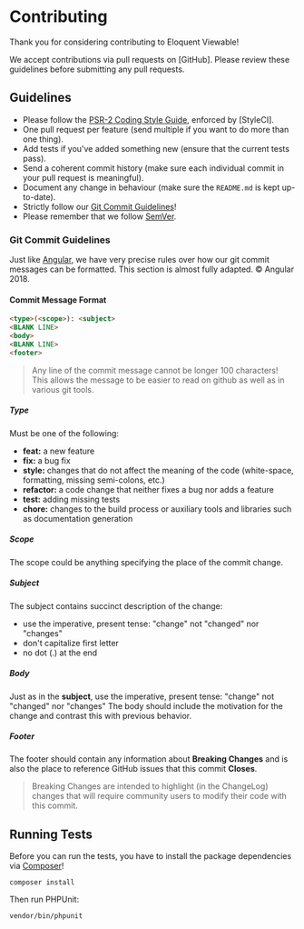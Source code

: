 # Contributing

Thank you for considering contributing to Eloquent Viewable!

We accept contributions via pull requests on [GitHub]. Please review these guidelines before submitting any pull requests.

## Guidelines

* Please follow the [PSR-2 Coding Style Guide](https://www.php-fig.org/psr/psr-2/), enforced by [StyleCI].
* One pull request per feature (send multiple if you want to do more than one thing).
* Add tests if you've added something new (ensure that the current tests pass).
* Send a coherent commit history (make sure each individual commit in your pull request is meaningful).
* Document any change in behaviour (make sure the `README.md` is kept up-to-date).
* Strictly follow our [Git Commit Guidelines](#git-commit-guidelines)!
* Please remember that we follow [SemVer](http://semver.org/).

### Git Commit Guidelines

Just like [Angular](https://github.com/angular/material/blob/master/.github/CONTRIBUTING.md#-git-commit-guidelines), we have very precise rules over how our git commit messages can be formatted. This section is almost fully adapted. &copy; Angular 2018.

#### Commit Message Format

```html
<type>(<scope>): <subject>
<BLANK LINE>
<body>
<BLANK LINE>
<footer>
```

> Any line of the commit message cannot be longer 100 characters!
> This allows the message to be easier to read on github as well as in various git tools.

##### Type

Must be one of the following:

* **feat:** a new feature
* **fix:** a bug fix
* **style:** changes that do not affect the meaning of the code (white-space, formatting, missing semi-colons, etc.)
* **refactor:** a code change that neither fixes a bug nor adds a feature
* **test:** adding missing tests
* **chore:** changes to the build process or auxiliary tools and libraries such as documentation generation

##### Scope

The scope could be anything specifying the place of the commit change.

##### Subject

The subject contains succinct description of the change:

* use the imperative, present tense: "change" not "changed" nor "changes"
* don't capitalize first letter
* no dot (.) at the end

##### Body

Just as in the **subject**, use the imperative, present tense: "change" not "changed" nor "changes" The body should include the motivation for the change and contrast this with previous behavior.

##### Footer

The footer should contain any information about **Breaking Changes** and is also the place to reference GitHub issues that this commit **Closes**.

> Breaking Changes are intended to highlight (in the ChangeLog) changes that will require community users to modify their code with this commit.

## Running Tests

Before you can run the tests, you have to install the package dependencies via [Composer](https://getcomposer.org/)!

```winbatch
composer install
```

Then run PHPUnit:

```winbatch
vendor/bin/phpunit
```
